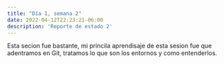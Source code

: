 ```yaml
---
title: "Día 1, semana 2"
date: 2022-04-12T22:23:21-06:00
description: 'Reporte de estado 2'
---
```


Esta secion fue bastante, mi princila aprendisaje de esta sesion fue que adentramos en Git, tratamos lo que son los entornos y como entenderlos.
